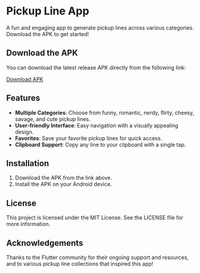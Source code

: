 # Pickup Line App

A fun and engaging app to generate pickup lines across various categories. Download the APK to get started!

## Download the APK

You can download the latest release APK directly from the following link:

[Download APK](https://drive.google.com/drive/folders/1CK3CqVWya_NxteB-ujUbJi7cFRVTxkXn?usp=drive_link)

## Features

- **Multiple Categories**: Choose from funny, romantic, nerdy, flirty, cheesy, savage, and cute pickup lines.
- **User-friendly Interface**: Easy navigation with a visually appealing design.
- **Favorites**: Save your favorite pickup lines for quick access.
- **Clipboard Support**: Copy any line to your clipboard with a single tap.

## Installation

1. Download the APK from the link above.
2. Install the APK on your Android device.

## License

This project is licensed under the MIT License. See the LICENSE file for more information.

## Acknowledgements

Thanks to the Flutter community for their ongoing support and resources, and to various pickup line collections that inspired this app!
